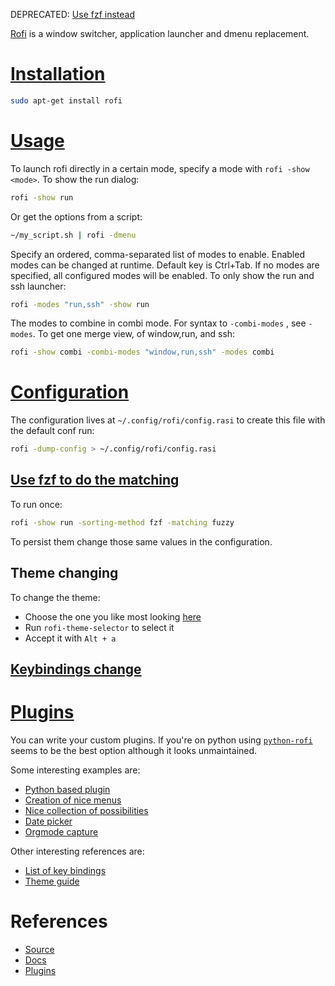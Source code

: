 DEPRECATED: [Use fzf instead](https://medium.com/njiuko/using-fzf-instead-of-dmenu-2780d184753f)

[Rofi](https://github.com/davatorium/rofi?tab=readme-ov-file) is a window switcher, application launcher and dmenu replacement.

# [Installation](https://github.com/davatorium/rofi/blob/next/INSTALL.md)

```bash
sudo apt-get install rofi
```

# [Usage](https://github.com/davatorium/rofi?tab=readme-ov-file#usage)
To launch rofi directly in a certain mode, specify a mode with `rofi -show <mode>`. To show the run dialog:

```bash
rofi -show run
```

Or get the options from a script:

```bash
~/my_script.sh | rofi -dmenu
```

Specify an ordered, comma-separated list of modes to enable. Enabled modes can be changed at runtime. Default key is Ctrl+Tab. If no modes are specified, all configured modes will be enabled. To only show the run and ssh launcher:

```bash
rofi -modes "run,ssh" -show run
```

The modes to combine in combi mode. For syntax to `-combi-modes` , see `-modes`. To get one merge view, of window,run, and ssh:

```bash
rofi -show combi -combi-modes "window,run,ssh" -modes combi
```

# [Configuration](https://github.com/davatorium/rofi/blob/next/CONFIG.md)

The configuration lives at `~/.config/rofi/config.rasi` to create this file with the default conf run:

```bash
rofi -dump-config > ~/.config/rofi/config.rasi
```

## [Use fzf to do the matching]()

To run once:

```bash
rofi -show run -sorting-method fzf -matching fuzzy
```

To persist them change those same values in the configuration.
## Theme changing
To change the theme:
- Choose the one you like most looking [here](https://davatorium.github.io/rofi/themes/themes/)
- Run `rofi-theme-selector` to select it
- Accept it with `Alt + a`

## [Keybindings change](https://davatorium.github.io/rofi/current/rofi-keys.5/)

# [Plugins](https://github.com/davatorium/rofi/wiki/User-scripts)
You can write your custom plugins. If you're on python using [`python-rofi`](https://github.com/bcbnz/python-rofi) seems to be the best option although it looks unmaintained.

Some interesting examples are:

- [Python based plugin](https://framagit.org/Daguhh/naivecalendar/-/tree/master?ref_type=heads)
- [Creation of nice menus](https://gitlab.com/vahnrr/rofi-menus/-/tree/master?ref_type=heads)
- [Nice collection of possibilities](https://github.com/adi1090x/rofi/tree/master)
- [Date picker](https://github.com/DMBuce/i3b/blob/master/bin/pickdate)
- [Orgmode capture](https://github.com/wakatara/rofi-org-todo/blob/master/rofi-org-todo.py)

Other interesting references are:

- [List of key bindings](https://davatorium.github.io/rofi/current/rofi-keys.5/)
- [Theme guide](https://davatorium.github.io/rofi/current/rofi-theme.5/#examples)
# References
- [Source](https://github.com/davatorium/rofi?tab=readme-ov-file)
- [Docs](https://davatorium.github.io/rofi/)
- [Plugins](https://github.com/davatorium/rofi/wiki/User-scripts)
